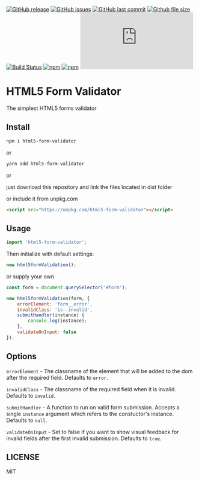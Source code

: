 [![GitHub release](https://img.shields.io/github/release/scriptex/html5-form-validator.svg)](https://github.com/scriptex/html5-form-validator/releases/latest)
[![GitHub issues](https://img.shields.io/github/issues/scriptex/html5-form-validator.svg)](https://github.com/scriptex/html5-form-validator/issues)
[![GitHub last commit](https://img.shields.io/github/last-commit/scriptex/html5-form-validator.svg)](https://github.com/scriptex/html5-form-validator/commits/master)
[![Github file size](https://img.shields.io/github/size/scriptex/html5-form-validator/dist/index.min.js.svg)](https://github.com/scriptex/html5-form-validator)
[![Build Status](https://travis-ci.org/scriptex/html5-form-validator.svg?branch=master)](https://travis-ci.org/scriptex/html5-form-validator)
[![npm](https://img.shields.io/npm/dt/html5-form-validator.svg)](https://www.npmjs.com/package/html5-form-validator)
[![npm](https://img.shields.io/npm/v/html5-form-validator.svg)](https://www.npmjs.com/package/html5-form-validator)
[![Analytics](https://ga-beacon.appspot.com/UA-83446952-1/github.com/scriptex/html5-form-validator/README.md)](https://github.com/scriptex/html5-form-validator/)

# HTML5 Form Validator

The simplest HTML5 forms validator

## Install

```bash
npm i html5-form-validator
```

or

```bash
yarn add html5-form-validator
```

or

just download this repository and link the files located in dist folder

or include it from unpkg.com

```html
<script src="https://unpkg.com/html5-form-validator"></script>
```

## Usage

```javascript
import 'html5-form-validator';
```

Then initialize with default settings:

```javascript
new html5formValidation();
```

or supply your own

```javascript
const form = document.querySelector('#form');

new html5formValidation(form, {
	errorElement: 'form__error',
	invalidClass: 'is--invalid',
	submitHandler(instance) {
		console.log(instance);
	},
	validateOnInput: false
});
```

## Options

`errorElement` - The classname of the element that will be added to the dom after the required field. Defaults to `error`.

`invalidClass` - The classname of the required field when it is invalid. Defaults to `invalid`.

`submitHandler` - A function to run on valid form submission. Accepts a single `instance` argument which refers to the constuctor's instance. Defaults to `null`.

`validateOnInput` - Set to false if you want to show visual feedback for invalid fields after the first invalid submission. Defaults to `true`.

## LICENSE

MIT
